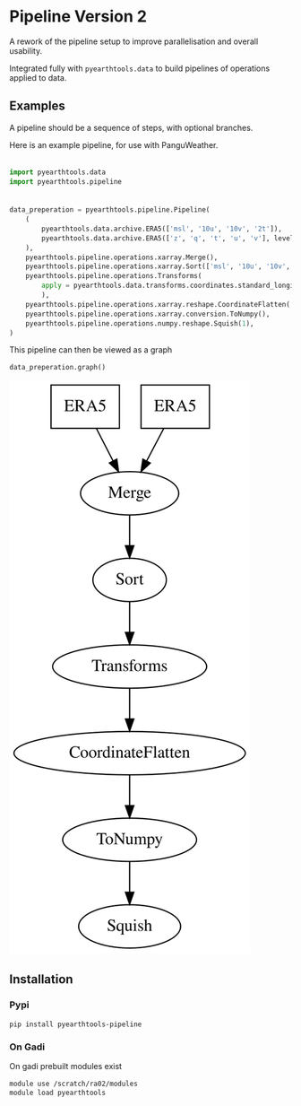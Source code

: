 # Pipeline Version 2

A rework of the pipeline setup to improve parallelisation and overall usability.

Integrated fully with `pyearthtools.data` to build pipelines of operations applied to data.

## Examples

A pipeline should be a sequence of steps, with optional branches.

Here is an example pipeline, for use with PanguWeather.

```python

import pyearthtools.data
import pyearthtools.pipeline


data_preperation = pyearthtools.pipeline.Pipeline(
    (
        pyearthtools.data.archive.ERA5(['msl', '10u', '10v', '2t']), 
        pyearthtools.data.archive.ERA5(['z', 'q', 't', 'u', 'v'], level_value = [50, 100, 150, 200, 250, 300, 400, 500, 600, 700, 850, 925, 1000])
    ),
    pyearthtools.pipeline.operations.xarray.Merge(),
    pyearthtools.pipeline.operations.xarray.Sort(['msl', '10u', '10v', '2t', 'z', 'q', 't', 'u', 'v']),
    pyearthtools.pipeline.operations.Transforms(
        apply = pyearthtools.data.transforms.coordinates.standard_longitude(type = '0-360') + pyearthtools.data.transforms.coordinates.ReIndex(level = 'reversed')
        ),
    pyearthtools.pipeline.operations.xarray.reshape.CoordinateFlatten('level'),
    pyearthtools.pipeline.operations.xarray.conversion.ToNumpy(),
    pyearthtools.pipeline.operations.numpy.reshape.Squish(1),
)
```

This pipeline can then be viewed as a graph

```python
data_preperation.graph()
```

![Pipeline Graph](./assets/pipeline_example.svg)

## Installation

### Pypi

```shell
pip install pyearthtools-pipeline
```

### On Gadi

On gadi prebuilt modules exist

```shell
module use /scratch/ra02/modules
module load pyearthtools
```
